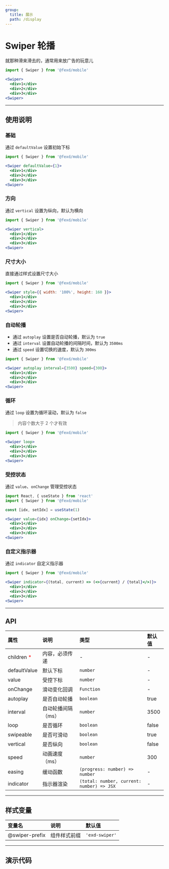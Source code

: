 ```yaml
---
group:
  title: 展示
  path: /display
---
```


# Swiper 轮播 <ImportCost name="Swiper" />

就那种滑来滑去的，通常用来放广告的玩意儿

<!-- prettier-ignore -->
```jsx | pure
import { Swiper } from '@fexd/mobile'

<Swiper>
  <div>1</div>
  <div>2</div>
  <div>3</div>
<Swiper>
```

---

## 使用说明

### 基础

通过 `defaultValue` 设置初始下标

<!-- prettier-ignore -->
```jsx | pure
import { Swiper } from '@fexd/mobile'

<Swiper defaultValue={1}>
  <div>1</div>
  <div>2</div>
  <div>3</div>
<Swiper>
```

### 方向

通过 `vertical` 设置为纵向，默认为横向

<!-- prettier-ignore -->
```jsx | pure
import { Swiper } from '@fexd/mobile'

<Swiper vertical>
  <div>1</div>
  <div>2</div>
  <div>3</div>
<Swiper>
```

### 尺寸大小

直接通过样式设置尺寸大小

<!-- prettier-ignore -->
```jsx | pure
import { Swiper } from '@fexd/mobile'

<Swiper style={{ width: '100%', height: 160 }}>
  <div>1</div>
  <div>2</div>
  <div>3</div>
<Swiper>
```

### 自动轮播

- 通过 `autoplay` 设置是否自动轮播，默认为 `true`
- 通过 `interval` 设置自动轮播的间隔时间，默认为 `3500ms`
- 通过 `speed` 设置切换的速度，默认为 `300ms`

<!-- prettier-ignore -->
```jsx | pure
import { Swiper } from '@fexd/mobile'

<Swiper autoplay interval={3500} speed={300}>
  <div>1</div>
  <div>2</div>
  <div>3</div>
<Swiper>
```

### 循环

通过 `loop` 设置为循环滚动，默认为 `false`

> 内容个数大于 2 个才有效

<!-- prettier-ignore -->
```jsx | pure
import { Swiper } from '@fexd/mobile'

<Swiper loop>
  <div>1</div>
  <div>2</div>
  <div>3</div>
<Swiper>
```

### 受控状态

通过 `value`、`onChange` 管理受控状态

<!-- prettier-ignore -->
```jsx | pure
import React, { useState } from 'react'
import { Swiper } from '@fexd/mobile'

const [idx, setIdx] = useState(1)

<Swiper value={idx} onChange={setIdx}>
  <div>1</div>
  <div>2</div>
  <div>3</div>
<Swiper>
```

### 自定义指示器

通过 `indicator` 自定义指示器

<!-- prettier-ignore -->
```jsx | pure
import { Swiper } from '@fexd/mobile'

<Swiper indicator={(total, current) => (<>{current} / {total}</>)}>
  <div>1</div>
  <div>2</div>
  <div>3</div>
<Swiper>
```

---

## API

| 属性 | 说明 | 类型 | 默认值 |
| :-- | :-- | :-- | :-- |
| children <span style="color: red;">\*</span> | 内容，必须传递 | - | - |
| defaultValue | 默认下标 | `number` | - |
| value | 受控下标 | `number` | - |
| onChange | 滑动变化回调 | `Function` | - |
| autoplay | 是否自动轮播 | `boolean` | true |
| interval | 自动轮播间隔（ms） | `number` | 3500 |
| loop | 是否循环 | `boolean` | false |
| swipeable | 是否可滑动 | `boolean` | true |
| vertical | 是否纵向 | `boolean` | false |
| speed | 动画速度 （ms） | `number` | 300 |
| easing | 缓动函数 | `(progress: number) => number` | - |
| indicator | 指示器渲染 | `(total: number, current: number) => JSX` | - |

---

## 样式变量

| 变量名         | 说明         | 默认值         |
| :------------- | :----------- | :------------- |
| @swiper-prefix | 组件样式前缀 | `'exd-swiper'` |

---

## 演示代码

<code src="./demos/demo1/index.tsx" />
